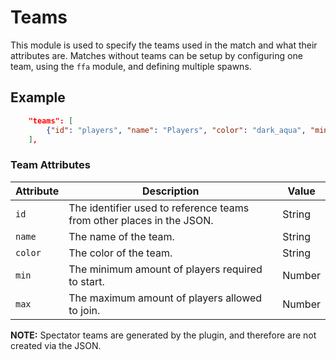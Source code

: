 # Teams

This module is used to specify the teams used in the match and what their attributes are. Matches without teams can be setup by configuring one team, using the `ffa` module, and defining multiple spawns.

## Example

```json
    "teams": [
        {"id": "players", "name": "Players", "color": "dark_aqua", "min": 1, "max": 40}
    ],
```

### Team Attributes

| Attribute | Description                                                           | Value  |
|-----------|-----------------------------------------------------------------------|--------|
| `id`      | The identifier used to reference teams from other places in the JSON. | String |
| `name`    | The name of the team.                                                 | String |
| `color`   | The color of the team.                                                | String |
| `min`     | The minimum amount of players required to start.                      | Number |
| `max`     | The maximum amount of players allowed to join.                        | Number |

**NOTE:** Spectator teams are generated by the plugin, and therefore are not created via the JSON.
